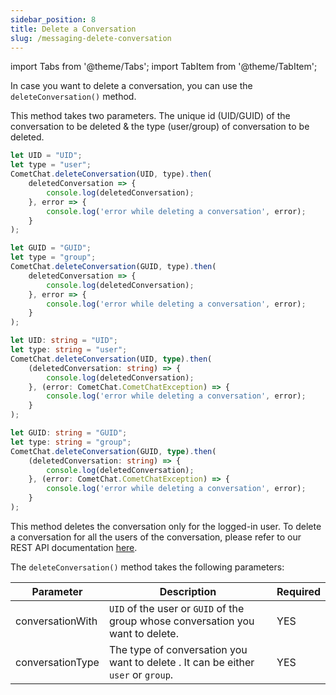 ```yaml
---
sidebar_position: 8
title: Delete a Conversation
slug: /messaging-delete-conversation
---
```


import Tabs from '@theme/Tabs';
import TabItem from '@theme/TabItem';

In case you want to delete a conversation, you can use the `deleteConversation()` method.

This method takes two parameters. The unique id (UID/GUID) of the conversation to be deleted & the type (user/group) of conversation to be deleted.

<Tabs>
<TabItem value="1" label="Javascript (Delete User Conversation)">

```Javascript
let UID = "UID";
let type = "user";
CometChat.deleteConversation(UID, type).then(
    deletedConversation => {
        console.log(deletedConversation);
    }, error => {
        console.log('error while deleting a conversation', error);
    }
);
```

</TabItem>
<TabItem value="2" label="Javascript (Delete Group Conversation)">

```Javascript
let GUID = "GUID";
let type = "group";
CometChat.deleteConversation(GUID, type).then(
    deletedConversation => {
        console.log(deletedConversation);
    }, error => {
        console.log('error while deleting a conversation', error);
    }
);
```

</TabItem>

<TabItem value="3" label="Typescript (Delete User Conversation)">

```Typescript
let UID: string = "UID";
let type: string = "user";
CometChat.deleteConversation(UID, type).then(
    (deletedConversation: string) => {
        console.log(deletedConversation);
    }, (error: CometChat.CometChatException) => {
        console.log('error while deleting a conversation', error);
    }
);
```

</TabItem>
<TabItem value="4" label="Typescript (Delete Group Conversation)">

```Typescript
let GUID: string = "GUID";
let type: string = "group";
CometChat.deleteConversation(GUID, type).then(
    (deletedConversation: string) => {
        console.log(deletedConversation);
    }, (error: CometChat.CometChatException) => {
        console.log('error while deleting a conversation', error);
    }
);
```

</TabItem>
</Tabs>



This method deletes the conversation only for the logged-in user. To delete a conversation for all the users of the conversation, please refer to our REST API documentation [here](https://api-explorer.cometchat.com/reference/deletes-conversation).

The `deleteConversation()` method takes the following parameters:

| Parameter | Description | Required | 
| ---- | ---- | ---- | 
| conversationWith | `UID` of the user or `GUID` of the group whose conversation you want to delete. | YES | 
| conversationType | The type of conversation you want to delete . It can be either `user` or `group`. | YES | 

